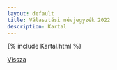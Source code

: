 ```yaml
---
layout: default
title: Választási névjegyzék 2022
description: Kartal
---
```


{% include Kartal.html %}

[Vissza](./)
